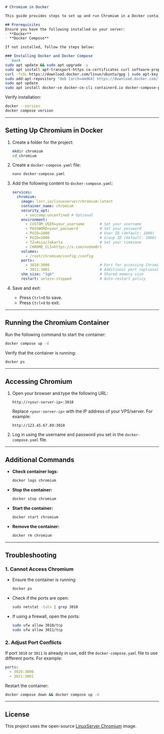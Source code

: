```markdown
# Chromium in Docker

This guide provides steps to set up and run Chromium in a Docker container using `docker-compose`.

## Prerequisites
Ensure you have the following installed on your server:
- **Docker**
- **Docker Compose**

If not installed, follow the steps below:

### Installing Docker and Docker Compose
```bash
sudo apt update && sudo apt upgrade -y
sudo apt install apt-transport-https ca-certificates curl software-properties-common -y
curl -fsSL https://download.docker.com/linux/ubuntu/gpg | sudo apt-key add -
sudo add-apt-repository "deb [arch=amd64] https://download.docker.com/linux/ubuntu focal stable"
sudo apt update
sudo apt install docker-ce docker-ce-cli containerd.io docker-compose-plugin -y
```

Verify installation:
```bash
docker --version
docker compose version
```

---

## Setting Up Chromium in Docker
1. Create a folder for the project:
   ```bash
   mkdir chromium
   cd chromium
   ```

2. Create a `docker-compose.yaml` file:
   ```bash
   nano docker-compose.yaml
   ```

3. Add the following content to `docker-compose.yaml`:
   ```yaml
   services:
     chromium:
       image: lscr.io/linuxserver/chromium:latest
       container_name: chromium
       security_opt:
         - seccomp:unconfined # Optional
       environment:
         - CUSTOM_USER=your_username       # Set your username
         - PASSWORD=your_password          # Set your password
         - PUID=1000                       # User ID (default: 1000)
         - PGID=1000                       # Group ID (default: 1000)
         - TZ=Asia/Jakarta                 # Set your timezone
         - CHROME_CLI=https://x.com/nodem0rt
       volumes:
         - /root/chromium/config:/config
       ports:
         - 3010:3000                       # Port for accessing Chromium
         - 3011:3001                       # Additional port (optional)
       shm_size: "1gb"                     # Shared memory size
       restart: unless-stopped             # Auto-restart policy
   ```

4. Save and exit:
   - Press `Ctrl+O` to save.
   - Press `Ctrl+X` to exit.

---

## Running the Chromium Container
Run the following command to start the container:
```bash
docker compose up -d
```

Verify that the container is running:
```bash
docker ps
```

---

## Accessing Chromium
1. Open your browser and type the following URL:
   ```
   http://<your-server-ip>:3010
   ```
   Replace `<your-server-ip>` with the IP address of your VPS/server. For example:
   ```
   http://123.45.67.89:3010
   ```

2. Log in using the username and password you set in the `docker-compose.yaml` file.

---

## Additional Commands
- **Check container logs:**
  ```bash
  docker logs chromium
  ```

- **Stop the container:**
  ```bash
  docker stop chromium
  ```

- **Start the container:**
  ```bash
  docker start chromium
  ```

- **Remove the container:**
  ```bash
  docker rm chromium
  ```

---

## Troubleshooting
### 1. Cannot Access Chromium
- Ensure the container is running:
  ```bash
  docker ps
  ```
- Check if the ports are open:
  ```bash
  sudo netstat -tuln | grep 3010
  ```
- If using a firewall, open the ports:
  ```bash
  sudo ufw allow 3010/tcp
  sudo ufw allow 3011/tcp
  ```

### 2. Adjust Port Conflicts
If port `3010` or `3011` is already in use, edit the `docker-compose.yaml` file to use different ports. For example:
```yaml
ports:
  - 3020:3000
  - 3021:3001
```
Restart the container:
```bash
docker compose down && docker compose up -d
```

---

## License
This project uses the open-source [LinuxServer Chromium](https://hub.docker.com/r/linuxserver/chromium) image.
```
